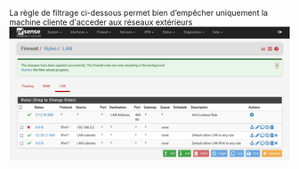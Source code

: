 La règle de filtrage ci-dessous permet bien d’empêcher uniquement la machine cliente d'acceder aux réseaux extérieurs
![pfSense.png](https://github.com/Hebus79/pfSense/blob/main/images/Capture_ecran_du_2025-01-22_16-07-01.png)
